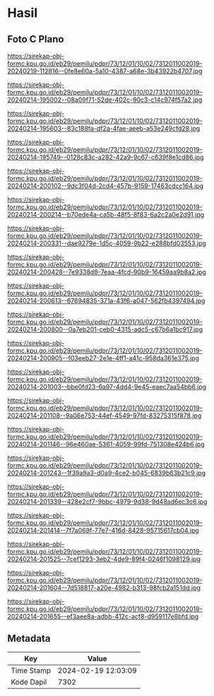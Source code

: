 # Hasil

## Foto C Plano

https://sirekap-obj-formc.kpu.go.id/eb29/pemilu/pdpr/73/12/01/10/02/7312011002019-20240219-112816--0fe8e60a-5a10-4387-a68e-3b43922b4707.jpg

https://sirekap-obj-formc.kpu.go.id/eb29/pemilu/pdpr/73/12/01/10/02/7312011002019-20240214-195002--08a09f71-52de-402c-90c3-c14c974f57a2.jpg

https://sirekap-obj-formc.kpu.go.id/eb29/pemilu/pdpr/73/12/01/10/02/7312011002019-20240214-195603--83c188fa-df2a-4fae-aeeb-a53e249cfd28.jpg

https://sirekap-obj-formc.kpu.go.id/eb29/pemilu/pdpr/73/12/01/10/02/7312011002019-20240214-195749--0128c83c-a282-42a9-9c67-c639f8e1cd86.jpg

https://sirekap-obj-formc.kpu.go.id/eb29/pemilu/pdpr/73/12/01/10/02/7312011002019-20240214-200102--9dc3f04d-2cd4-457b-9159-17463cdcc164.jpg

https://sirekap-obj-formc.kpu.go.id/eb29/pemilu/pdpr/73/12/01/10/02/7312011002019-20240214-200214--b70ede4a-ca5b-48f5-8f83-6a2c2a0e2d91.jpg

https://sirekap-obj-formc.kpu.go.id/eb29/pemilu/pdpr/73/12/01/10/02/7312011002019-20240214-200331--dae9279e-1d5c-4059-9b22-e288bfd03553.jpg

https://sirekap-obj-formc.kpu.go.id/eb29/pemilu/pdpr/73/12/01/10/02/7312011002019-20240214-200428--7e9338d8-7eaa-4fcd-90b9-16459aa9b8a2.jpg

https://sirekap-obj-formc.kpu.go.id/eb29/pemilu/pdpr/73/12/01/10/02/7312011002019-20240214-200613--67694835-371a-43f6-a047-562fb4397494.jpg

https://sirekap-obj-formc.kpu.go.id/eb29/pemilu/pdpr/73/12/01/10/02/7312011002019-20240214-200800--0a7eb201-ceb0-4315-adc5-c67b6a1bc917.jpg

https://sirekap-obj-formc.kpu.go.id/eb29/pemilu/pdpr/73/12/01/10/02/7312011002019-20240214-200905--f03eeb27-2e1e-4ff1-a41c-958da361e375.jpg

https://sirekap-obj-formc.kpu.go.id/eb29/pemilu/pdpr/73/12/01/10/02/7312011002019-20240214-201003--bbe0fd23-6a97-4dd4-9e45-eaec7aa54bb6.jpg

https://sirekap-obj-formc.kpu.go.id/eb29/pemilu/pdpr/73/12/01/10/02/7312011002019-20240214-201108--9a06e753-44ef-4549-97fd-83275315f878.jpg

https://sirekap-obj-formc.kpu.go.id/eb29/pemilu/pdpr/73/12/01/10/02/7312011002019-20240214-201146--96e460ae-5361-4059-99fd-751308e424b6.jpg

https://sirekap-obj-formc.kpu.go.id/eb29/pemilu/pdpr/73/12/01/10/02/7312011002019-20240214-201243--1f39a9a3-d0a9-4ce2-b045-6839b63b21c9.jpg

https://sirekap-obj-formc.kpu.go.id/eb29/pemilu/pdpr/73/12/01/10/02/7312011002019-20240214-201339--428e2cf7-9bbc-4979-9d38-9d48ad6ec3c6.jpg

https://sirekap-obj-formc.kpu.go.id/eb29/pemilu/pdpr/73/12/01/10/02/7312011002019-20240214-201414--7f7a069f-77e7-416d-8428-95715617cb04.jpg

https://sirekap-obj-formc.kpu.go.id/eb29/pemilu/pdpr/73/12/01/10/02/7312011002019-20240214-201525--7cef1293-3eb2-4de9-89f4-0246f1098129.jpg

https://sirekap-obj-formc.kpu.go.id/eb29/pemilu/pdpr/73/12/01/10/02/7312011002019-20240214-201604--7d518817-a20e-4982-b313-98fcb2a151dd.jpg

https://sirekap-obj-formc.kpu.go.id/eb29/pemilu/pdpr/73/12/01/10/02/7312011002019-20240214-201655--ef3aee8a-adbb-412c-acf8-d959117e8bfd.jpg


## Metadata

| Key        | Value               |
| ---------- | ------------------- |
| Time Stamp | 2024-02-19 12:03:09 |
| Kode Dapil | 7302                |




